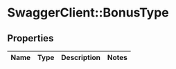 # SwaggerClient::BonusType

## Properties
Name | Type | Description | Notes
------------ | ------------- | ------------- | -------------


